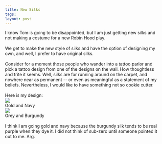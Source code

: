 ```yaml
---
title: New Silks
tags: 
layout: post
---
```

I know Tom is going to be disappointed, but I am just getting new silks and not making a costume for a new Robin Hood play.<br /><br />We get to make the new style of silks and have the option of designing my own, and well, I prefer to have original silks.  <br /><br />Consider for a moment those people who wander into a tattoo parlor and pick a tattoo design from one of the designs on the wall.  How thoughtless and trite it seems.  Well, silks are for running around on the carpet, and nowhere near as permanent -- or even as meaningful as a statement of my beliefs.  Nevertheless, I would like to have something not so cookie cutter.<br /><br />Here is my design:<br /><img src="http://www.fuzzymonk.com/albums/wushurelated/newsilksGoldNavy.thumb.gif"><br />Gold and Navy<br /><img src="http://www.fuzzymonk.com/albums/wushurelated/newsilksGreyBurgundy.thumb.gif"><br />Grey and Burgundy<br /><br />I think I am going gold and navy because the burgundy silk tends to be real purple when they dye it. I did not think of sub-zero until someone pointed it out to me. Arg.
